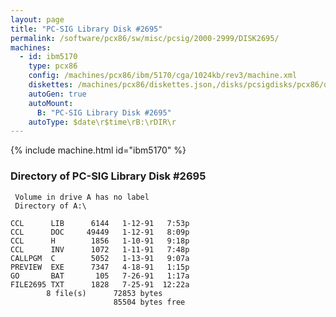 ```yaml
---
layout: page
title: "PC-SIG Library Disk #2695"
permalink: /software/pcx86/sw/misc/pcsig/2000-2999/DISK2695/
machines:
  - id: ibm5170
    type: pcx86
    config: /machines/pcx86/ibm/5170/cga/1024kb/rev3/machine.xml
    diskettes: /machines/pcx86/diskettes.json,/disks/pcsigdisks/pcx86/diskettes.json
    autoGen: true
    autoMount:
      B: "PC-SIG Library Disk #2695"
    autoType: $date\r$time\rB:\rDIR\r
---
```


{% include machine.html id="ibm5170" %}

### Directory of PC-SIG Library Disk #2695

     Volume in drive A has no label
     Directory of A:\

    CCL      LIB      6144   1-12-91   7:53p
    CCL      DOC     49449   1-12-91   8:09p
    CCL      H        1856   1-10-91   9:18p
    CCL      INV      1072   1-11-91   7:48p
    CALLPGM  C        5052   1-13-91   9:07a
    PREVIEW  EXE      7347   4-18-91   1:15p
    GO       BAT       105   7-26-91   1:17a
    FILE2695 TXT      1828   7-25-91  12:22a
            8 file(s)      72853 bytes
                           85504 bytes free
